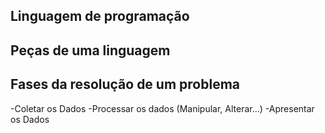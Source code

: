 ## Linguagem de programação

## Peças de uma linguagem

## Fases da resolução de um problema
-Coletar os Dados
-Processar os dados (Manipular, Alterar...)
-Apresentar os Dados